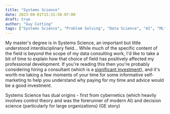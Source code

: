 ```yaml
---
title: "Systems Science"
date: 2023-08-01T15:31:58-07:00
draft: true
author: "Guy Cutting"
tags: ["Systems Science", "Problem Solving", "Data Science", "AI", "ML", "Modeling", "Simulation", "Complex Systems"]
---
```


My master's degree is in Systems Science, an important but little understood interdisciplinary field... While much of the specific content of the field is beyond the scope of my data consulting work, I'd like to take a bit of time to explain how that choice of field has positively affected my professional development. If you're reading this then you're probably considering hiring a consultant (which is a [significant investment](/services)), and it's worth me taking a few moments of your time for some informative self-marketing to help you understand why paying for my time and advice would be a good investment.

Systems Science has dual origins - first from cybernetics (which heavily involves control theory and was the forerunner of modern AI) and decision science (particularly for large organizations) (GE story)